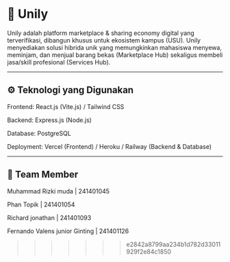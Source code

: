 # 🛒 Unily


Unily adalah platform marketplace & sharing economy digital yang terverifikasi, dibangun khusus untuk ekosistem kampus (USU). Unily menyediakan solusi hibrida unik yang memungkinkan mahasiswa menyewa, meminjam, dan menjual barang bekas (Marketplace Hub) sekaligus membeli jasa/skill profesional (Services Hub).

---

## ⚙️ Teknologi yang Digunakan

Frontend: React.js (Vite.js) / Tailwind CSS

Backend: Express.js (Node.js)

Database: PostgreSQL

Deployment: Vercel (Frontend) / Heroku / Railway (Backend & Database)

---

## 🤵 Team Member

Muhammad Rizki muda | 241401045

Phan Topik | 241401054

Richard jonathan | 241401093

Fernando Valens junior Ginting | 241401126
>>>>>>> e2842a8799aa234b1d782d33011929f2e84c1850
